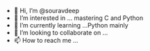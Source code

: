 - 👋 Hi, I’m @souravdeep
- 👀 I’m interested in ... mastering C and Python
- 🌱 I’m currently learning ...Python mainly 
- 💞️ I’m looking to collaborate on ...
- 📫 How to reach me ...

<!---
souravwwpe/souravwwpe is a ✨ special ✨ repository because its `README.md` (this file) appears on your GitHub profile.
You can click the Preview link to take a look at your changes.
--->
